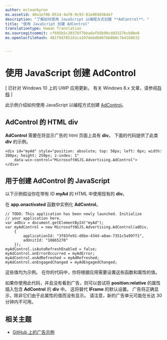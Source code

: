 ```yaml
---
author: mcleanbyron
ms.assetid: 48a1ef86-8514-4af8-9c93-81e869d36de7
description: "了解如何使用 JavaScript 以编程方式创建 **AdControl**。"
title: "使用 JavaScript 创建 AdControl"
translationtype: Human Translation
ms.sourcegitcommit: cf695b5c20378f7bbadafb5b98cdd3327bcb0be6
ms.openlocfilehash: 481f9d785181ca197debdb807bb0b0c7b4168632


---
```


# 使用 JavaScript 创建 AdControl


\[ 已针对 Windows 10 上的 UWP 应用更新。 有关 Windows 8.x 文章，请参阅[存档](http://go.microsoft.com/fwlink/p/?linkid=619132) \]

此示例介绍如何使用 JavaScript 以编程方式创建 [AdControl](https://msdn.microsoft.com/library/windows/apps/microsoft.advertising.winrt.ui.adcontrol.aspx)。

## AdControl 的 HTML div

**AdControl** 需要在将显示广告的 html 页面上具有 **div**。 下面的代码提供了此类 **div** 的示例。

``` syntax
<div id="myAd" style="position: absolute; top: 50px; left: 0px; width: 300px; height: 250px; z-index: 1"
    data-win-control="MicrosoftNSJS.Advertising.AdControl">
</div>
```

## 用于创建 AdControl 的 JavaScript

以下示例假设你在带有 ID **myAd** 的 HTML 中使用现有的 **div**。

在 **app.onactivated** 函数中实例化 **AdControl**。

``` syntax
// TODO: This application has been newly launched. Initialize
// your application here.
var adDiv = document.getElementById("myAd");
var myAdControl = new MicrosoftNSJS.Advertising.AdControl(adDiv,
    {
        applicationId: "3f83fe91-d6be-434d-a0ae-7351c5a997f1",
        adUnitId: "10865270"
    });
myAdControl.isAutoRefreshEnabled = false;
myAdControl.onErrorOccurred = myAdError;
myAdControl.onAdRefreshed = myAdRefreshed;
myAdControl.onEngagedChanged = myAdEngagedChanged;
```

这些值均为示例。 在你的代码中，你将根据应用需要设置这些函数和属性的值。

如果你使用此代码，并且没有看到广告，则可以尝试将 **position:relative** 的属性插入包含 **AdControl** 的 **div** 中。 这将替代 **IFrame** 的默认设置。 广告将正确显示，除非它们由于此属性的值而没有显示。 请注意，新的广告单元可能在长达 30 分钟内不可用。

## 相关主题

* [GitHub 上的广告示例](http://aka.ms/githubads)

 

 



<!--HONumber=Jun16_HO4-->



